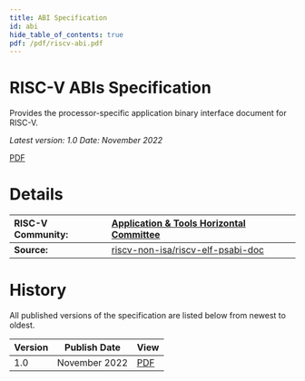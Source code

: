 ```yaml
---
title: ABI Specification
id: abi
hide_table_of_contents: true
pdf: /pdf/riscv-abi.pdf
---
```

# RISC-V ABIs Specification

Provides the processor-specific application binary interface document for RISC-V.

*Latest version: 1.0    Date: November 2022*

[PDF](https://drive.google.com/file/d/1Ja_Tpp_5Me583CGVD-BIZMlgGBnlKU4R/view?usp=drive_link)

# **Details**

| RISC-V Community: | [Application & Tools Horizontal Committee](https://lists.riscv.org/g/apps-tools-software) |
| :---- | :---- |
| **Source:** | [riscv-non-isa/riscv-elf-psabi-doc](https://github.com/riscv-non-isa/riscv-elf-psabi-doc) |

# **History**

All published versions of the specification are listed below from newest to oldest.

| Version | Publish Date | View |
| :---- | :---: | :---- |
| 1.0 | November 2022 | [PDF](https://drive.google.com/file/d/1Ja_Tpp_5Me583CGVD-BIZMlgGBnlKU4R/view?usp=drive_link) |

